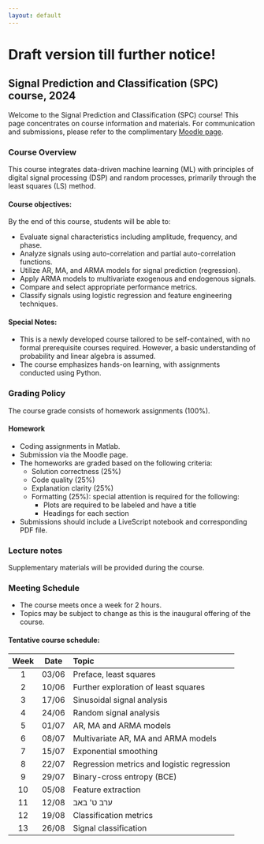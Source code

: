 ```yaml
---
layout: default
---
```


# Draft version till further notice!

## Signal Prediction and Classification (SPC) course, 2024
Welcome to the Signal Prediction and Classification (SPC) course! This page concentrates on course information and materials. For communication and submissions, please refer to the complimentary [Moodle page](https://moodle.sce.ac.il/course/view.php?id=29198).

### Course Overview
This course integrates data-driven machine learning (ML) with principles of digital signal processing (DSP) and random processes, primarily through the least squares (LS) method.

#### Course objectives:

By the end of this course, students will be able to:
* Evaluate signal characteristics including amplitude, frequency, and phase.
* Analyze signals using auto-correlation and partial auto-correlation functions.
* Utilize AR, MA, and ARMA models for signal prediction (regression).
* Apply ARMA models to multivariate exogenous and endogenous signals.
* Compare and select appropriate performance metrics.
* Classify signals using logistic regression and feature engineering techniques.

#### Special Notes:
* This is a newly developed course tailored to be self-contained, with no formal prerequisite courses required. However, a basic understanding of probability and linear algebra is assumed.
* The course emphasizes hands-on learning, with assignments conducted using Python.


### Grading Policy
The course grade consists of homework assignments (100%).

#### Homework
* Coding assignments in Matlab.
* Submission via the Moodle page.
* The homeworks are graded based on the following criteria:
    * Solution correctness (25%)
    * Code quality (25%)
    * Explanation clarity (25%)
    * Formatting (25%): special attention is required for the following:
        * Plots are required to be labeled and have a title
        * Headings for each section
* Submissions should include a LiveScript notebook and corresponding PDF file.
 
### Lecture notes
Supplementary materials will be provided during the course.

### Meeting Schedule

* The course meets once a week for 2 hours.
* Topics may be subject to change as this is the inaugural offering of the course.

#### Tentative course schedule:

| Week | Date  | Topic                                      |
|:----:|:-----:|:-------------------------------------------|
|  1   | 03/06 | Preface, least squares                     |
|  2   | 10/06 | Further exploration of least squares       |
|  3   | 17/06 | Sinusoidal signal analysis                 |
|  4   | 24/06 | Random signal analysis                     |
|  5   | 01/07 | AR, MA and ARMA models                     |
|  6   | 08/07 | Multivariate AR, MA and ARMA models        |
|  7   | 15/07 | Exponential smoothing                      |
|  8   | 22/07 | Regression metrics and logistic regression |
|  9   | 29/07 | Binary-cross entropy (BCE)                 |
|  10  | 05/08 | Feature extraction                         |
|  11  | 12/08 | ערב ט' באב                                 |
|  12  | 19/08 | Classification metrics                     |
|  13  | 26/08 | Signal classification                      |

